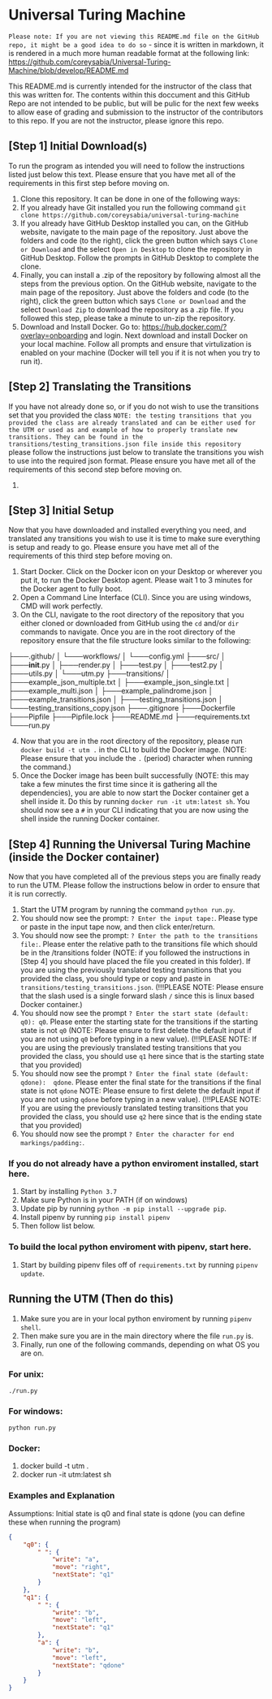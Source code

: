 # Universal Turing Machine

`Please note: If you are not viewing this README.md file on the GitHub repo, it might be a good idea to do so` - since it is written in markdown, it is rendered in a much more human readable format at the following link: https://github.com/coreysabia/Universal-Turing-Machine/blob/develop/README.md

This README.md is currently intended for the instructor of the class that this was written for. The contents within this doccument and this GitHub Repo are not intended to be public, but will be pulic for the next few weeks to allow ease of grading and submission to the instructor of the contributors to this repo. If you are not the instructor, please ignore this repo.

## [Step 1] Initial Download(s)

To run the program as intended you will need to follow the instructions listed just below this text. Please ensure that you have met all of the requirements in this first step before moving on.

1. Clone this repository. It can be done in one of the following ways: 
  1. If you already have Git installed you run the following command `git clone https://github.com/coreysabia/universal-turing-machine`
  2. If you already have GitHub Desktop installed you can, on the GitHub website, navigate to the main page of the repository. Just above the folders and code (to the right), click the green button which says `Clone or Download` and the select `Open in Desktop` to clone the repository in GitHub Desktop. Follow the prompts in GitHub Desktop to complete the clone.
  3. Finally, you can install a .zip of the repository by following almost all the steps from the previous option. On the GitHub website, navigate to the main page of the repository. Just above the folders and code (to the right), click the green button which says `Clone or Download` and the select `Download Zip` to download the repository as a .zip file. If you followed this step, please take a minute to un-zip the repository.
2. Download and Install Docker. Go to: https://hub.docker.com/?overlay=onboarding and login. Next download and install Docker on your local machine. Follow all prompts and ensure that virtulization is enabled on your machine (Docker will tell you if it is not when you try to run it).

## [Step 2] Translating the Transitions

If you have not already done so, or if you do not wish to use the transitions set that you provided the class `NOTE: the testing transitions that you provided the class are already translated and can be either used for the UTM or used as and example of how to properly translate new transitions. They can be found in the transitions/testing_transitions.json file inside this repository` please follow the instructions just below to translate the transitions you wish to use into the required json format. Please ensure you have met all of the requirements of this second step before moving on.

1. 

## [Step 3] Initial Setup

Now that you have downloaded and installed everything you need, and translated any transitions you wish to use it is time to make sure everything is setup and ready to go. Please ensure you have met all of the requirements of this third step before moving on.

1. Start Docker. Click on the Docker icon on your Desktop or wherever you put it, to run the Docker Desktop agent. Please wait 1 to 3 minutes for the Docker agent to fully boot.
2. Open a Command Line Interface (CLI). Since you are using windows, CMD will work perfectly.
3. On the CLI, navigate to the root directory of the repository that you either cloned or downloaded from GitHub using the `cd` and/or `dir` commands to navigate. Once you are in the root directory of the repository ensure that the file structure looks similar to the following:

├───.github/
│   └───workflows/
│       └───config.yml
├───src/
│   ├───__init__.py
│   ├───render.py
│   ├───test.py
│   ├───test2.py
│   ├───utils.py
│   └───utm.py
├───transitions/
│   ├───example_json_multiple.txt
│   ├───example_json_single.txt
│   ├───example_multi.json
│   ├───example_palindrome.json
│   ├───example_transitions.json
│   ├───testing_transitions.json
│   └───testing_transitions_copy.json
├───.gitignore
├───Dockerfile
├───Pipfile
├───Pipfile.lock
├───README.md
├───requirements.txt
└───run.py

4. Now that you are in the root directory of the repository, please run `docker build -t utm .` in the CLI to build the Docker image. (NOTE: Please ensure that you include the `.` (period) character when running the command.)
5. Once the Docker image has been built successfully (NOTE: this may take a few minutes the first time since it is gathering all the dependencies), you are able to now start the Docker container get a shell inside it. Do this by running `docker run -it utm:latest sh`. You should now see a `#` in your CLI indicating that you are now using the shell inside the running Docker container.

## [Step 4] Running the Universal Turing Machine (inside the Docker container)

Now that you have completed all of the previous steps you are finally ready to run the UTM. Please follow the instructions below in order to ensure that it is run correctly.

1. Start the UTM program by running the command `python run.py`.
2. You should now see the prompt: `? Enter the input tape:`. Please type or paste in the input tape now, and then click enter/return.
3. You should now see the prompt: `? Enter the path to the transitions file:`. Please enter the relative path to the transitions file which should be in the /transitions folder (NOTE: if you followed the instructions in [Step 4] you should have placed the file you created in this folder). If you are using the previously translated testing transitions that you provided the class, you should type or copy and paste in `transitions/testing_transitions.json`. (!!!PLEASE NOTE: Please ensure that the slash used is a single forward slash `/` since this is linux based Docker container.)
4. You should now see the prompt `? Enter the start state (default: q0): q0`. Please enter the starting state for the transitions if the starting state is not `q0` (NOTE: Please ensure to first delete the default input if you are not using `q0` before typing in a new value). (!!!PLEASE NOTE: If you are using the previously translated testing transitions that you provided the class, you should use `q1` here since that is the starting state that you provided)
5. You should now see the prompt `? Enter the final state (default: qdone):  qdone`. Please enter the final state for the transitions if the final state is not `qdone` NOTE: Please ensure to first delete the default input if you are not using `qdone` before typing in a new value). (!!!PLEASE NOTE: If you are using the previously translated testing transitions that you provided the class, you should use `q2` here since that is the ending state that you provided)
6. You should now see the prompt `? Enter the character for end markings/padding:`. 


### If you do not already have a python enviroment installed, start here.
1. Start by installing `Python 3.7`
2. Make sure Python is in your PATH (if on windows)
3. Update pip by running `python -m pip install --upgrade pip`.
4. Install pipenv by running `pip install pipenv`
5. Then follow list below.

### To build the local python enviroment with pipenv, start here.
1. Start by building pipenv files off of `requirements.txt` by running `pipenv update`.

## Running the UTM (Then do this)
1. Make sure you are in your local python enviroment by running `pipenv shell`.
2. Then make sure you are in the main directory where the file `run.py` is.
3. Finally, run one of the following commands, depending on what OS you are on.
### For unix:
`./run.py`
### For windows:
`python run.py`

### Docker:
1. docker build -t utm . 
2. docker run -it utm:latest sh 



### Examples and Explanation

Assumptions: Initial state is q0 and final state is qdone (you can define these when running the program)

```json
{
    "q0": {
        " ": {
            "write": "a",
            "move": "right",
            "nextState": "q1"
        }
    },
    "q1": {
        " ": {
            "write": "b",
            "move": "left",
            "nextState": "q1"
        },
        "a": {
            "write": "b",
            "move": "left",
            "nextState": "qdone"
        }
    }
}
```